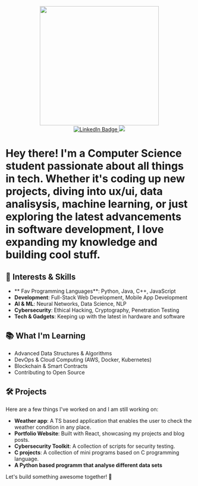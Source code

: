 <div id="header" align="center">
  <img src="https://media.giphy.com/media/v1.Y2lkPTc5MGI3NjExb29ha2Q4eTF4a3lxYjgydnJtM2YwZmY5MXNpcW5oOHBjZDdsM3M5NyZlcD12MV9pbnRlcm5hbF9naWZfYnlfaWQmY3Q9Zw/qgQUggAC3Pfv687qPC/giphy.gif" width="320"/>
</div>
<div id="badges" align="center">
  <a href="[https://www.linkedin.com/in/benjamim-ndayisaba-22765727a/)">
    <img src="https://img.shields.io/badge/LinkedIn-blue?style=for-the-badge&logo=linkedin&logoColor=white" alt="LinkedIn Badge"/>
  </a>
  <a href="https://x.com/bnjkx_?s=11"
    <img src="[https://img.shields.io/badge/-black?style=for-the-badge&logo=X&logoColor=white%22%20alt=%22x%20Badge)"/>
  </a>
  <a href="mailto:ndayisababenjamin123@gmail.com">
    <img src="[https://img.shields.io/badge/-red?style=for-the-badge&logo=Gmail&logoColor=white%22%20alt=%22Gmail%20Badge)"/>
  </a>
</div>
<h1>


Hey there! I'm a Computer Science student passionate about all things in tech. Whether it's coding up new projects, diving into ux/ui, data analisysis, machine learning, or just exploring the latest advancements in software development, I love expanding my knowledge and building cool stuff.

## 🚀 Interests & Skills

- ** Fav Programming Languages**: Python, Java, C++, JavaScript
- **Development**: Full-Stack Web Development, Mobile App Development
- **AI & ML**: Neural Networks, Data Science, NLP
- **Cybersecurity**: Ethical Hacking, Cryptography, Penetration Testing
- **Tech & Gadgets**: Keeping up with the latest in hardware and software

## 📚 What I'm Learning

- Advanced Data Structures & Algorithms
- DevOps & Cloud Computing (AWS, Docker, Kubernetes)
- Blockchain & Smart Contracts
- Contributing to Open Source

## 🛠️ Projects

Here are a few things I've worked on and I am still working on:
- **Weather app**: A TS based application that enables the user to check the weather condition in any place.
- **Portfolio Website**: Built with React, showcasing my projects and blog posts.
- **Cybersecurity Toolkit**: A collection of scripts for security testing.
- **C projects**: A collection of mini programs based on C programming language.
- **A Python based programm that analyse different data sets**


Let's build something awesome together! 🚀



<!---
BenjamimNdayisaba/BenjamimNdayisaba is a ✨ special ✨ repository because its `README.md` (this file) appears on your GitHub profile.
You can click the Preview link to take a look at your changes.
--->

